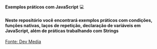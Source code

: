 **Exemplos práticos com JavaScript** :computer:

#### Neste repositório você encontrará exemplos práticos com condições, funções nativas, laços de repetição, declaração de variáveis em JavaScript, além de práticas trabalhando com Strings



[Fonte: Dev Media](https://www.devmedia.com.br/)

